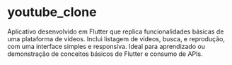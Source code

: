 # youtube_clone

Aplicativo desenvolvido em Flutter que replica funcionalidades básicas de uma plataforma de vídeos. Inclui listagem de vídeos, busca, e reprodução, com uma interface simples e responsiva. Ideal para aprendizado ou demonstração de conceitos básicos de Flutter e consumo de APIs.
